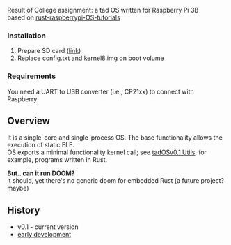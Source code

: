 Result of College assignment: a tad OS written for Raspberry Pi 3B\
based on [rust-raspberrypi-OS-tutorials](https://github.com/rust-embedded/rust-raspberrypi-OS-tutorials)

### Installation
1. Prepare SD card ([link](https://projects.raspberrypi.org/en/projects/raspberry-pi-setting-up/2))
2. Replace config.txt and kernel8.img on boot volume

### Requirements
You need a UART to USB converter (i.e., CP21xx) to connect with Raspberry.

## Overview
It is a single-core and single-process OS. The base functionality allows the execution of static ELF.\
OS exports a minimal functionality kernel call; see [tadOSv0.1 Utils](https://github.com/tad1/tadOSv0.1-Utils), for example, programs written in Rust.

**But.. can it run DOOM?**\
it should, yet there's no generic doom for embedded Rust (a future project? maybe)
 

## History
- v0.1 - current version
- [early development](https://tad1.dev/notes/Projects/OS+Project/Raw+Log)
